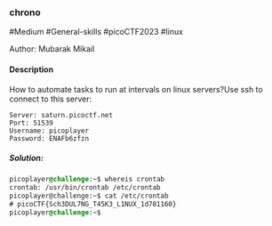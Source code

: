### chrono

#Medium #General-skills #picoCTF2023 #linux

Author: Mubarak Mikail

#### Description

How to automate tasks to run at intervals on linux servers?Use ssh to connect to this server:

```
Server: saturn.picoctf.net
Port: 51539
Username: picoplayer 
Password: ENAFb6zfzn
```

##### Solution:

```css
picoplayer@challenge:~$ whereis crontab
crontab: /usr/bin/crontab /etc/crontab
picoplayer@challenge:~$ cat /etc/crontab 
# picoCTF{Sch3DUL7NG_T45K3_L1NUX_1d781160}
picoplayer@challenge:~$ 

```
